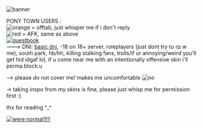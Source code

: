 ![banner](https://pixelsafari.neocities.org/dividers/more/cat4.png) 

PONY TOWN USERS :
<br>![orange](https://pixelsafari.neocities.org/favicon/nature/star/moon16.gif) = offtab, just whisper me if i don't reply
<br>![red](https://64.media.tumblr.com/5bb4b514631392d52b40b985b01cd343/daae8d5ea63d3327-97/s75x75_c1/ddf016fabba8424d54f62338ffc7d2f420992da1.gifv) = AFK, same as above
<br><a href="https://tboydin.123guestbook.com/">![guestbook](https://64.media.tumblr.com/1eeca03781c191eb40cc2e253895365b/3c57f20ea78610c0-b4/s250x400/c6037a756f0b0a7795c996fc966c050fead76233.gifv)</a>
<br>---> DNI: <a href="dnicriteria.carrd.co">basic dni</a>, -18 on 18+ server, roleplayers (just dont try to rp w me), south park, hb/hh, killing stalking fans, trolls/if ur annoying/weird you'll get hid idgaf lol, if u come near me with an intentionally offensive skin i'll perma block u

--> please do not cover me! makes me uncomfortable ![no](https://i.imgur.com/kmjDHEn.gif)

-> taking inspo from my skins is fine, please just whisp me for permission first :)


thx for reading ^_^

<a href="https://www.youtube.com/watch?v=N-7gbWKbXbQ">![were normal1!!!](https://64.media.tumblr.com/216e10672c517d2cd487843feceb46f3/c7df493daeed0362-31/s640x960/7775171faddaed2d09c4511db4b5e0496ad71f56.jpg)</a>
